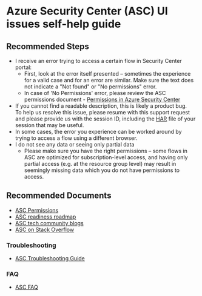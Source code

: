 <properties
  pagetitle="Azure Security Center (ASC) UI issues self-help guide "
  service=""
  resource=""
  ms.author="elsagie"
  selfhelptype="Generic"
  supporttopicids="32749427,32749428,32749430"
  productpesids="15947"
  cloudenvironments="public, fairfax, mooncake, blackforest, ussec, usnat"
  articleid="6df9a0b4-e451-4bf0-b816-ad925b3ac7d3"
  ownershipid="Azure_Security_Security_Center" />
# Azure Security Center (ASC) UI issues self-help guide 

## **Recommended Steps**

- I receive an error trying to access a certain flow in Security Center portal:
  - First, look at the error itself presented – sometimes the experience for a valid case and for an error are similar. Make sure the text does not indicate a "Not found" or "No permissions" error. 
  - In case of 'No Permissions' error, please review the ASC permissions document - [Permissions in Azure Security Center](https://docs.microsoft.com/azure/security-center/security-center-permissions) 
- If you cannot find a readable description, this is likely a product bug.  
  To help us resolve this issue, please resume with this support request and please provide us with the session ID, including the [HAR](https://support.box.com/hc/articles/360043696054-How-to-Generate-Network-Captures-for-Troubleshooting) file of your session that may be useful. 
- In some cases, the error you experience can be worked around by trying to access a flow using a different browser. 
- I do not see any data or seeing only partial data 
  - Please make sure you have the right permissions – some flows in ASC are optimized for subscription-level access, and having only partial access (e.g. at the resource group level) may result in seemingly missing data which you do not have permissions to access. 

## **Recommended Documents**
- [ASC Permissions](https://docs.microsoft.com/azure/security-center/security-center-permissions)
- [ASC readiness roadmap](https://docs.microsoft.com/azure/security-center/security-center-readiness-roadmap)
- [ASC tech community blogs](https://techcommunity.microsoft.com/t5/azure-security-center/bg-p/AzureSecurityCenterBlog)
- [ASC on Stack Overflow](https://stackoverflow.com/search?q=azure-security-center)

### Troubleshooting
- [ASC Troubleshooting Guide](https://docs.microsoft.com/azure/security-center/security-center-troubleshooting-guide)

### FAQ
- [ASC FAQ](https://docs.microsoft.com/azure/security-center/security-center-faq)
